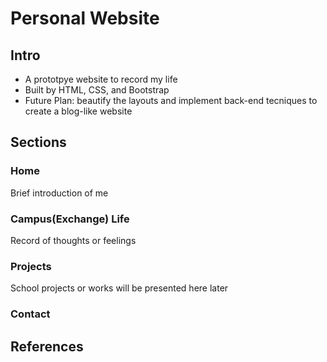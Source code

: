 # Personal Website

## Intro
   * A prototpye website to record my life
   * Built by HTML, CSS, and Bootstrap
   * Future Plan: beautify the layouts and implement back-end tecniques to create a blog-like website

## Sections
### Home  
   Brief introduction of me

### Campus(Exchange) Life  
   Record of thoughts or feelings

### Projects  
   School projects or works will be presented here later
   
### Contact

## References
